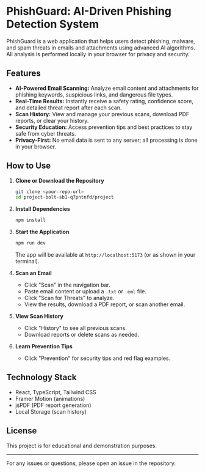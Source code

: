 # PhishGuard: AI-Driven Phishing Detection System

PhishGuard is a web application that helps users detect phishing, malware, and spam threats in emails and attachments using advanced AI algorithms. All analysis is performed locally in your browser for privacy and security.

## Features
- **AI-Powered Email Scanning:** Analyze email content and attachments for phishing keywords, suspicious links, and dangerous file types.
- **Real-Time Results:** Instantly receive a safety rating, confidence score, and detailed threat report after each scan.
- **Scan History:** View and manage your previous scans, download PDF reports, or clear your history.
- **Security Education:** Access prevention tips and best practices to stay safe from cyber threats.
- **Privacy-First:** No email data is sent to any server; all processing is done in your browser.

## How to Use
1. **Clone or Download the Repository**
   ```sh
   git clone <your-repo-url>
   cd project-bolt-sb1-q7pntnfd/project
   ```
2. **Install Dependencies**
   ```sh
   npm install
   ```
3. **Start the Application**
   ```sh
   npm run dev
   ```
   The app will be available at `http://localhost:5173` (or as shown in your terminal).

4. **Scan an Email**
   - Click "Scan" in the navigation bar.
   - Paste email content or upload a `.txt` or `.eml` file.
   - Click "Scan for Threats" to analyze.
   - View the results, download a PDF report, or scan another email.

5. **View Scan History**
   - Click "History" to see all previous scans.
   - Download reports or delete scans as needed.

6. **Learn Prevention Tips**
   - Click "Prevention" for security tips and red flag examples.

## Technology Stack
- React, TypeScript, Tailwind CSS
- Framer Motion (animations)
- jsPDF (PDF report generation)
- Local Storage (scan history)

## License
This project is for educational and demonstration purposes.

---

For any issues or questions, please open an issue in the repository.
